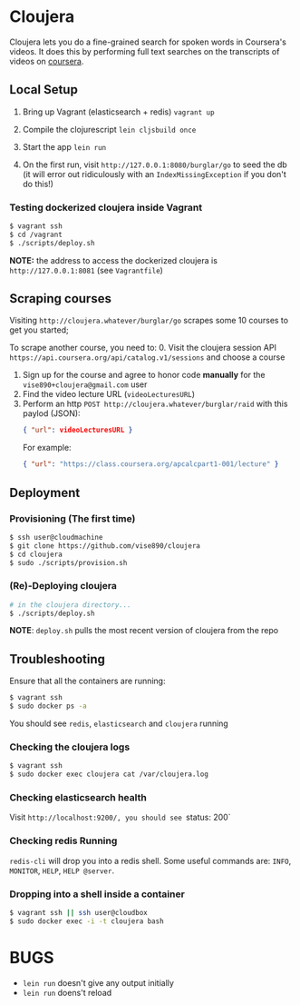 # Cloujera

Cloujera lets you do a fine-grained search for spoken words in Coursera's
videos. It does this by performing full text searches on the transcripts of
videos on [coursera](http://coursera.org).


## Local Setup

1. Bring up Vagrant (elasticsearch + redis)
   `vagrant up`

2. Compile the clojurescript
   `lein cljsbuild once`

3. Start the app
   `lein run`

4. On the first run, visit `http://127.0.0.1:8080/burglar/go` to seed the db
   (it will error out ridiculously with an `IndexMissingException` if you don't
   do this!)


### Testing dockerized cloujera inside Vagrant
```bash
$ vagrant ssh
$ cd /vagrant
$ ./scripts/deploy.sh
```

**NOTE:** the address to access the dockerized cloujera is
`http://127.0.0.1:8081` (see `Vagrantfile`)


## Scraping courses

Visiting `http://cloujera.whatever/burglar/go` scrapes some 10 courses to get
you started;

To scrape another course, you need to:
0. Visit the cloujera session API
   `https://api.coursera.org/api/catalog.v1/sessions` and choose a course
1. Sign up for the course and agree to honor code **manually** for the
   `vise890+cloujera@gmail.com` user
3. Find the video lecture URL (`videoLecturesURL`)
2. Perform an http `POST http://cloujera.whatever/burglar/raid` with this
   paylod (JSON):
   ```json
   { "url": videoLecturesURL }
   ```
   For example:
   ```json
   { "url": "https://class.coursera.org/apcalcpart1-001/lecture" }
   ```


## Deployment

### Provisioning (The first time)
```bash
$ ssh user@cloudmachine
$ git clone https://github.com/vise890/cloujera
$ cd cloujera
$ sudo ./scripts/provision.sh
```


### (Re)-Deploying cloujera

```bash
# in the cloujera directory...
$ ./scripts/deploy.sh
```

**NOTE**: `deploy.sh` pulls the most recent version of cloujera from the repo


## Troubleshooting

Ensure that all the containers are running:

```bash
$ vagrant ssh
$ sudo docker ps -a
```

You should see `redis`, `elasticsearch` and `cloujera` running


### Checking the cloujera logs

```bash
$ vagrant ssh
$ sudo docker exec cloujera cat /var/cloujera.log
```

### Checking elasticsearch health

Visit `http://localhost:9200/, you should see `status: 200`


### Checking redis Running

`redis-cli` will drop you into a redis shell. Some useful commands are: `INFO`,
`MONITOR`, `HELP`, `HELP @server`.


### Dropping into a shell inside a container
```bash
$ vagrant ssh || ssh user@cloudbox
$ sudo docker exec -i -t cloujera bash
```


# BUGS
- `lein run` doesn't give any output initially
- `lein run` doens't reload
